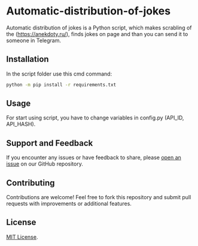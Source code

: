 # Automatic-distribution-of-jokes

Automatic distribution of jokes is a Python script, which makes scrabling of the (https://anekdoty.ru/), finds jokes on page and than you can send it to someone in Telegram.

## Installation

In the script folder use this cmd command: 
```bash
python -m pip install -r requirements.txt
```

## Usage
For start using script, you have to change variables in config.py (API_ID, API_HASH).

## Support and Feedback

If you encounter any issues or have feedback to share, please [open an issue](https://github.com/troubleShooter239/Automatic-distribution-of-jokes/issues) on our GitHub repository.

## Contributing

Contributions are welcome! Feel free to fork this repository and submit pull requests with improvements or additional features.

## License

[MIT License](LICENSE).

